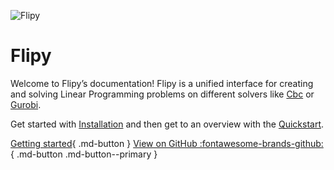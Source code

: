![Flipy](assets/images/flipy.png)

# Flipy

Welcome to Flipy’s documentation! Flipy is a unified interface for creating and solving Linear Programming problems on different solvers like [Cbc](https://github.com/coin-or/Cbc) or [Gurobi](https://www.gurobi.com/).

Get started with [Installation](./installation.md) and then get to an overview with the [Quickstart](./quickstart.md).

[Getting started](./quickstart.md){ .md-button }
[View on GitHub :fontawesome-brands-github:](//github.com/freewheel/flipy){ .md-button .md-button--primary }
